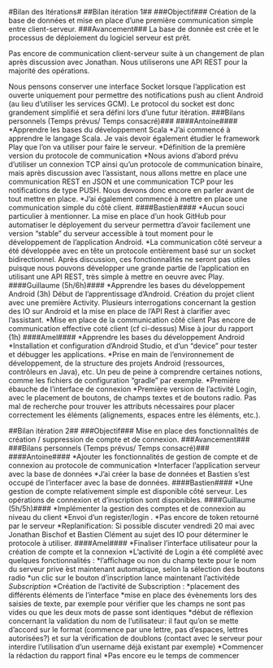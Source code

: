 #Bilan des Itérations#
##Bilan itération 1##
###Objectif###
Création de la base de données et mise en place d’une première communication simple entre client-serveur.
###Avancement###
La base de donnée est crée et le processus de déploiement du logiciel serveur est prêt.


Pas encore de communication client-serveur suite à un changement de plan après discussion avec Jonathan. Nous utiliserons une API REST pour la majorité des opérations.

Nous pensons conserver une interface Socket lorsque l’application est ouverte uniquement pour permettre des notifications push au client Android (au lieu d’utiliser les services GCM). Le protocol du socket est donc grandement simplifié et sera défini lors d’une futur itération.
###Bilans personnels (Temps prévus/ Temps consacré)###
####Antoine####
*Apprendre les bases du développement Scala
	*J’ai commencé à apprendre le langage Scala. Je vais devoir également étudier le framework Play que l’on va utiliser pour faire le serveur.
*Définition de la première version du protocole de communication
	*Nous avions d’abord prévu d’utiliser un connexion TCP ainsi qu’un protocole de communication binaire, mais après discussion avec l’assistant, nous allons mettre en place une communication REST en JSON et une communication TCP pour les notifications de type PUSH. Nous devons donc encore en parler avant de tout mettre en place.
	*J’ai également commencé à mettre en place une communication simple du côté client.
####Bastien####
*Aucun souci particulier à mentionner. La mise en place d’un hook GitHub pour automatiser le déployement du serveur permettra d’avoir facilement une version “stable” du serveur accessible à tout moment pour le développement de l’application Android.
*La communication côté serveur a été développée avec en tête un protocole entièrement basé sur un socket bidirectionnel. Après discussion, ces fonctionnalités ne seront pas utiles puisque nous pouvons développer une grande partie de l’application en utilisant une API REST, très simple à mettre en oeuvre avec Play.
####Guillaume (5h/6h)####
*Apprendre les bases du développement Android (3h)
Début de l’apprentissage d’Android. Création du projet client avec une première Activity. Plusieurs interrogations concernant la gestion des IO sur Android et la mise en place de l’API Rest à clarifier avec l’assistant.
*Mise en place de la communication côté client Pas encore de communication effective coté client (cf ci-dessus) Mise à jour du rapport (1h)
####Amel####
*Apprendre les bases du développement Android
	*Installation et configuration d’Android Studio, et d’un “device” pour tester et débugger les applications.
	*Prise en main de l’environnement de développement, de la structure des projets Android (ressources, contrôleurs en Java), etc. Un peu de peine à comprendre certaines notions, comme les fichiers de configuration “gradle” par exemple.
*Première ébauche de l’interface de connexion
	*Première version de l’activité Login, avec le placement de boutons, de champs textes et de boutons radio. Pas mal de recherche pour trouver les attributs nécessaires pour placer correctement les éléments (alignements, espaces entre les éléments, etc.).

##Bilan itération 2##
###Objectif###
Mise en place des fonctionnalités de création / suppression de compte et de connexion.
###Avancement###
###Bilans personnels (Temps prévus/ Temps consacré)###
####Antoine####
*Ajouter les fonctionnalités de gestion de compte et de connexion au protocole de communication
*Interfacer l’application serveur avec la base de données
	*J’ai créer la base de données et Bastien s’est occupé de l’interfacer avec la base de données.
####Bastien####
*Une gestion de compte relativement simple est disponible côté serveur. Les opérations de connexion et d’inscription sont disponibles.
####Guillaume (5h/5h)####
*Implémenter la gestion des comptes et de connexion au niveau du client
	*Envoi d’un register/login .
	*Pas encore de token retourné par le serveur
	*Replanification: Si possible discuter vendredi 20 mai avec Jonathan Bischof et Bastien Clément au sujet des IO pour déterminer le protocole à utiliser.
####Amel####
*Finaliser l’interface utilisateur pour la création de compte et la connexion
	*L’activité de Login a été complété avec quelques fonctionnalités :
		*l’affichage ou non du champ texte pour le nom du serveur prive ́est maintenant automatique, selon la sélection des boutons radio
		*un clic sur le bouton d’inscription lance maintenant l’activitéde *Subscription*
	*Création de l’activité de Subscription :
		*placement des différents éléments de l’interface
		*mise en place des évènements lors des saisies de texte, par exemple pour vérifier que les champs ne sont pas vides ou que les deux mots de passe sont identiques
		*début de réflexion concernant la validation du nom de l’utilisateur: il faut qu’on se mette d’accord sur le format (commence par une lettre, pas d’espaces, lettres autorisées?) et sur la vérification de doublons (contact avec le serveur pour interdire l’utilisation d’un username déjà existant par exemple)
*Commencer la rédaction du rapport final
	*Pas encore eu le temps de commencer
